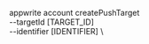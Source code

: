 appwrite account createPushTarget \
        --targetId [TARGET_ID] \
        --identifier [IDENTIFIER] \

